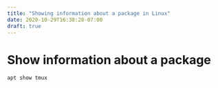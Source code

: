 ```yaml
---
title: "Showing information about a package in Linux"
date: 2020-10-29T16:38:28-07:00
draft: true
---
```


# Show information about a package

```
apt show tmux
```

